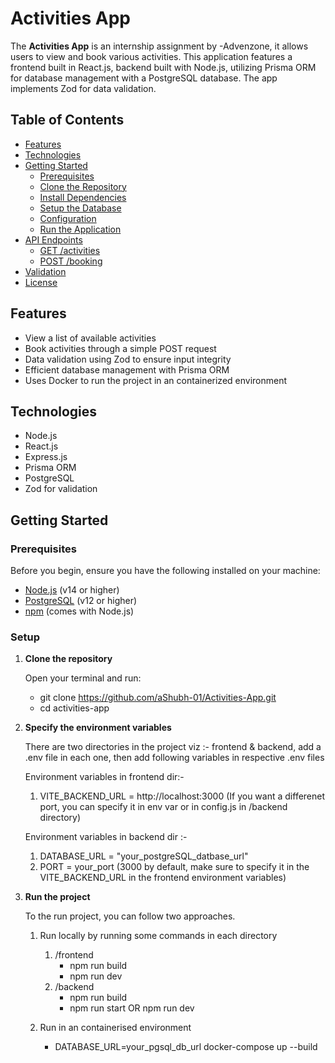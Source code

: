 # Activities App

The **Activities App** is an internship assignment by -Advenzone, it allows users to view and book various activities. This application features a frontend built in React.js, backend built with Node.js, utilizing Prisma ORM for database management with a PostgreSQL database. The app implements Zod for data validation. 

## Table of Contents

- [Features](#features)
- [Technologies](#technologies)
- [Getting Started](#getting-started)
  - [Prerequisites](#prerequisites)
  - [Clone the Repository](#clone-the-repository)
  - [Install Dependencies](#install-dependencies)
  - [Setup the Database](#setup-the-database)
  - [Configuration](#configuration)
  - [Run the Application](#run-the-application)
- [API Endpoints](#api-endpoints)
  - [GET /activities](#get-activities)
  - [POST /booking](#post-booking)
- [Validation](#validation)
- [License](#license)

## Features

- View a list of available activities
- Book activities through a simple POST request
- Data validation using Zod to ensure input integrity
- Efficient database management with Prisma ORM
- Uses Docker to run the project in an containerized environment

## Technologies

- Node.js
- React.js
- Express.js
- Prisma ORM
- PostgreSQL
- Zod for validation

## Getting Started

### Prerequisites

Before you begin, ensure you have the following installed on your machine:

- [Node.js](https://nodejs.org/) (v14 or higher)
- [PostgreSQL](https://www.postgresql.org/) (v12 or higher)
- [npm](https://www.npmjs.com/) (comes with Node.js)

### Setup

1. **Clone the repository**

   Open your terminal and run:

   - git clone https://github.com/aShubh-01/Activities-App.git
   - cd activities-app

2. **Specify the environment variables**

   There are two directories in the project viz :- frontend & backend, add a .env file in each one, then add following variables in respective .env files
   
   Environment variables in frontend dir:-
     1. VITE_BACKEND_URL = http://localhost:3000 (If you want a differenet port, you can specify it in env var or in config.js in /backend directory)
   
   Environment variables in backend dir :-
     1. DATABASE_URL = "your_postgreSQL_datbase_url"
     2. PORT = your_port (3000 by default, make sure to specify it in the VITE_BACKEND_URL in the frontend environment variables)

3. **Run the project**

   To the run project, you can follow two approaches.
   
   1. Run locally by running some commands in each directory
      1. /frontend
         - npm run build
         - npm run dev
      2. /backend
         - npm run build
         - npm run start OR npm run dev
     
   2. Run in an containerised environment
      - DATABASE_URL=your_pgsql_db_url docker-compose up --build
      


